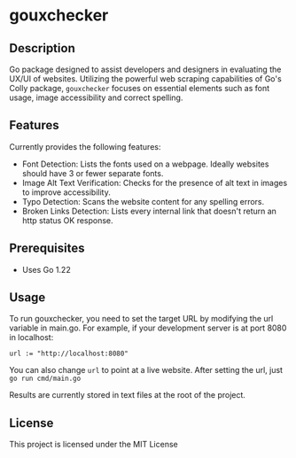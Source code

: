 # gouxchecker

## Description

Go package designed to assist developers and designers in evaluating the UX/UI of websites. Utilizing the powerful web scraping capabilities of Go's Colly package, `gouxchecker` focuses on essential elements such as font usage, image accessibility and correct spelling.

## Features

Currently provides the following features:

- Font Detection: Lists the fonts used on a webpage. Ideally websites should have 3 or fewer separate fonts.
- Image Alt Text Verification: Checks for the presence of alt text in images to improve accessibility.
- Typo Detection: Scans the website content for any spelling errors.
- Broken Links Detection: Lists every internal link that doesn't return an http status OK response.

## Prerequisites

- Uses Go 1.22

## Usage

To run gouxchecker, you need to set the target URL by modifying the url variable in main.go. For example, if your development server is at port 8080 in localhost:

`url := "http://localhost:8080"`

You can also change `url` to point at a live website. After setting the url, just
`go run cmd/main.go`

Results are currently stored in text files at the root of the project.

## License

This project is licensed under the MIT License
